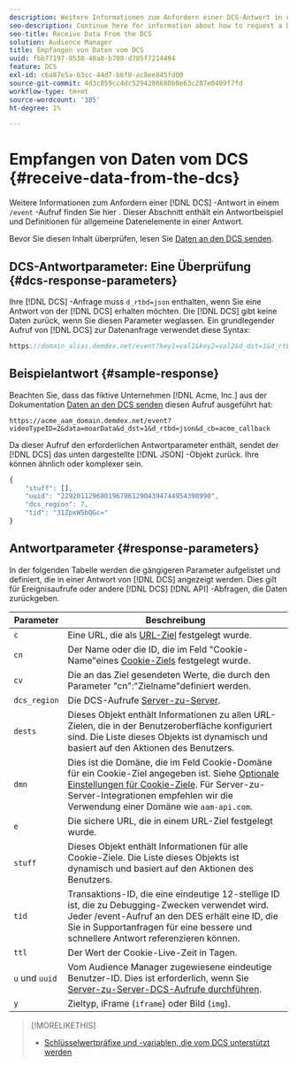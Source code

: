```yaml
---
description: Weitere Informationen zum Anfordern einer DCS-Antwort in einem /event -Aufruf finden Sie hier . Dieser Abschnitt enthält ein Antwortbeispiel und Definitionen für allgemeine Datenelemente in einer Antwort.
seo-description: Continue here for information about how to request a DCS response in a /event call. This section includes a response example and definitions for common data elements in a response.
seo-title: Receive Data From the DCS
solution: Audience Manager
title: Empfangen von Daten vom DCS
uuid: fbb77197-8530-48a8-b708-d785f7214494
feature: DCS
exl-id: c6a87e5a-63cc-44d7-b6f0-ac8ee845fd00
source-git-commit: 4d3c859cc4dc5294286680b0e63c287e0409f7fd
workflow-type: tm+mt
source-wordcount: '385'
ht-degree: 1%

---
```


# Empfangen von Daten vom DCS {#receive-data-from-the-dcs}

Weitere Informationen zum Anfordern einer [!DNL DCS] -Antwort in einem `/event` -Aufruf finden Sie hier . Dieser Abschnitt enthält ein Antwortbeispiel und Definitionen für allgemeine Datenelemente in einer Antwort.

Bevor Sie diesen Inhalt überprüfen, lesen Sie [Daten an den DCS senden](../../../api/dcs-intro/dcs-event-calls/dcs-url-send.md).

## DCS-Antwortparameter: Eine Überprüfung {#dcs-response-parameters}

Ihre [!DNL DCS] -Anfrage muss `d_rtbd=json` enthalten, wenn Sie eine Antwort von der [!DNL DCS] erhalten möchten. Die [!DNL DCS] gibt keine Daten zurück, wenn Sie diesen Parameter weglassen. Ein grundlegender Aufruf von [!DNL DCS] zur Datenanfrage verwendet diese Syntax:

```js
https://domain_alias.demdex.net/event?key1=val1&key2=val2&d_dst=1&d_rtbd=json&d_cb=callback
```

## Beispielantwort {#sample-response}

Beachten Sie, dass das fiktive Unternehmen [!DNL Acme, Inc.] aus der Dokumentation [Daten an den DCS senden](../../../api/dcs-intro/dcs-event-calls/dcs-url-send.md) diesen Aufruf ausgeführt hat:

`https://acme_aam_domain.demdex.net/event?videoTypeID=2&data=moarData&d_dst=1&d_rtbd=json&d_cb=acme_callback`

Da dieser Aufruf den erforderlichen Antwortparameter enthält, sendet der [!DNL DCS] das unten dargestellte [!DNL JSON] -Objekt zurück. Ihre können ähnlich oder komplexer sein.

```js
{
    "stuff": [],
    "uuid": "22920112968019678612904394744954398990",
    "dcs_region": 7,
    "tid": "31ZpxW5bQGc="
}
```

## Antwortparameter {#response-parameters}

In der folgenden Tabelle werden die gängigeren Parameter aufgelistet und definiert, die in einer Antwort von [!DNL DCS] angezeigt werden. Dies gilt für Ereignisaufrufe oder andere [!DNL DCS] [!DNL API] -Abfragen, die Daten zurückgeben.

| Parameter | Beschreibung |
|--- |--- |
| `c` | Eine URL, die als [URL-Ziel](../../../features/destinations/create-url-destination.md) festgelegt wurde. |
| `cn` | Der Name oder die ID, die im Feld &quot;Cookie-Name&quot;eines [Cookie-Ziels](../../../features/destinations/create-cookie-destination.md) festgelegt wurde. |
| `cv` | Die an das Ziel gesendeten Werte, die durch den Parameter &quot;cn&quot;:&quot;Zielname&quot;definiert werden. |
| `dcs_region` | Die DCS-Aufrufe [Server-zu-Server](../../../api/dcs-intro/dcs-api-reference/dcs-regions.md). |
| `dests` | Dieses Objekt enthält Informationen zu allen URL-Zielen, die in der Benutzeroberfläche konfiguriert sind. Die Liste dieses Objekts ist dynamisch und basiert auf den Aktionen des Benutzers. |
| `dmn` | Dies ist die Domäne, die im Feld Cookie-Domäne für ein Cookie-Ziel angegeben ist. Siehe [Optionale Einstellungen für Cookie-Ziele](../../../features/destinations/cookie-destination-options.md).  Für Server-zu-Server-Integrationen empfehlen wir die Verwendung einer Domäne wie `aam-api.com`. |
| `e` | Die sichere URL, die in einem URL-Ziel festgelegt wurde. |
| `stuff` | Dieses Objekt enthält Informationen für alle Cookie-Ziele. Die Liste dieses Objekts ist dynamisch und basiert auf den Aktionen des Benutzers. |
| `tid` | Transaktions-ID, die eine eindeutige 12-stellige ID ist, die zu Debugging-Zwecken verwendet wird. Jeder /event-Aufruf an den DES erhält eine ID, die Sie in Supportanfragen für eine bessere und schnellere Antwort referenzieren können. |
| `ttl` | Der Wert der Cookie-Live-Zeit in Tagen. |
| `u` und `uuid` | Vom Audience Manager zugewiesene eindeutige Benutzer-ID. Dies ist erforderlich, wenn Sie [Server-zu-Server-DCS-Aufrufe durchführen](../../../api/dcs-intro/dcs-s2s/dcs-s2s-calls.md). |
| `y` | Zieltyp, iFrame (`iframe`) oder Bild (`img`). |

>[!MORELIKETHIS]
>
>* [Schlüsselwertpräfixe und -variablen, die vom DCS unterstützt werden](../../../api/dcs-intro/dcs-api-reference/dcs-keys.md)
